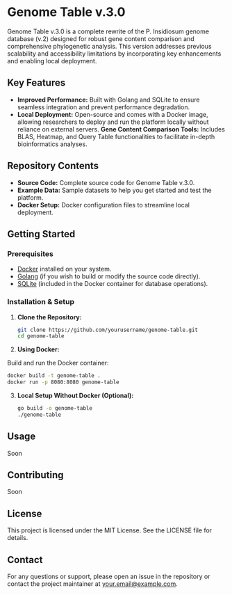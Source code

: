 # Genome Table v.3.0

Genome Table v.3.0 is a complete rewrite of the P. Insidiosum genome database (v.2) designed for robust gene content comparison and comprehensive phylogenetic analysis. This version addresses previous scalability and accessibility limitations by incorporating key enhancements and enabling local deployment.

## Key Features

- **Improved Performance:** Built with Golang and SQLite to ensure seamless integration and prevent performance degradation.
- **Local Deployment:** Open-source and comes with a Docker image, allowing researchers to deploy and run the platform locally without reliance on external servers. **Gene Content Comparison Tools:** Includes BLAS, Heatmap, and Query Table functionalities to facilitate in-depth bioinformatics analyses.

## Repository Contents

- **Source Code:** Complete source code for Genome Table v.3.0.
- **Example Data:** Sample datasets to help you get started and test the platform.
- **Docker Setup:** Docker configuration files to streamline local deployment.

## Getting Started

### Prerequisites

- [Docker](https://docs.docker.com/get-docker/) installed on your system.
- [Golang](https://golang.org/dl/) (if you wish to build or modify the source code directly).
- [SQLite](https://www.sqlite.org/index.html) (included in the Docker container for database operations).

### Installation & Setup

1. **Clone the Repository:**

   ```bash
   git clone https://github.com/yourusername/genome-table.git
   cd genome-table
   ```

2. **Using Docker:**

Build and run the Docker container:
   ```bash
   docker build -t genome-table .
   docker run -p 8080:8080 genome-table
   ```

3. **Local Setup Without Docker (Optional):**
   ```bash
   go build -o genome-table
   ./genome-table
   ```

## Usage
Soon

## Contributing
Soon

## License
This project is licensed under the MIT License. See the LICENSE file for details.

## Contact
For any questions or support, please open an issue in the repository or contact the project maintainer at your.email@example.com.
